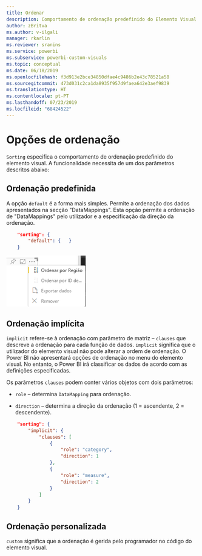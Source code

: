 ```yaml
---
title: Ordenar
description: Comportamento de ordenação predefinido do Elemento Visual do Power BI.
author: zBritva
ms.author: v-ilgali
manager: rkarlin
ms.reviewer: sranins
ms.service: powerbi
ms.subservice: powerbi-custom-visuals
ms.topic: conceptual
ms.date: 06/18/2019
ms.openlocfilehash: f3d913e2bce34850dfae4c9486b2e43c78521a58
ms.sourcegitcommit: 473d031c2ca1da8935f957d9faea642e3aef9839
ms.translationtype: HT
ms.contentlocale: pt-PT
ms.lasthandoff: 07/23/2019
ms.locfileid: "68424522"
---
```

# <a name="sorting-options"></a>Opções de ordenação

`Sorting` especifica o comportamento de ordenação predefinido do elemento visual.
A funcionalidade necessita de um dos parâmetros descritos abaixo:

## <a name="default-sorting"></a>Ordenação predefinida

A opção `default` é a forma mais simples. Permite a ordenação dos dados apresentados na secção "DataMappings".
Esta opção permite a ordenação de "DataMappings" pelo utilizador e a especificação da direção da ordenação.

```json
    "sorting": {
        "default": {   }
    }
```

![Opções de ordenação no menu de contexto](./media/sorting.png)

## <a name="implicit-sorting"></a>Ordenação implícita

`implicit` refere-se à ordenação com parâmetro de matriz – `clauses` que descreve a ordenação para cada função de dados.
`implicit` significa que o utilizador do elemento visual não pode alterar a ordem de ordenação.
O Power BI não apresentará opções de ordenação no menu do elemento visual. No entanto, o Power BI irá classificar os dados de acordo com as definições especificadas.

Os parâmetros `clauses` podem conter vários objetos com dois parâmetros:

- `role` – determina `DataMapping` para ordenação.

- `direction` – determina a direção da ordenação (1 = ascendente, 2 = descendente).

```json
    "sorting": {
        "implicit": {
            "clauses": [
                {
                    "role": "category",
                    "direction": 1
                },
                {
                    "role": "measure",
                    "direction": 2
                }
            ]
        }
    }
```

## <a name="custom-sorting"></a>Ordenação personalizada

`custom` significa que a ordenação é gerida pelo programador no código do elemento visual.
